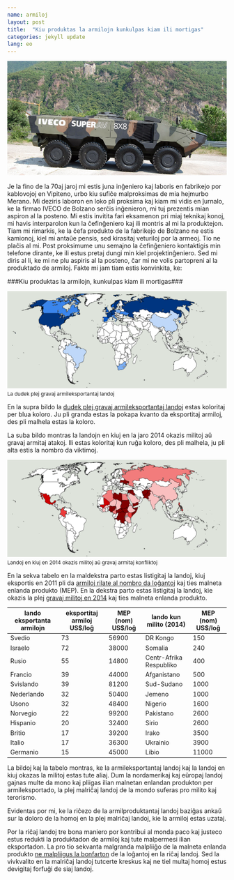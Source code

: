```yaml
---
name: armiloj
layout: post
title:  "Kiu produktas la armilojn kunkulpas kiam ili mortigas"
categories: jekyll update
lang: eo
---
```

![Bild](../../bildoj/iveco.jpg)

Je la fino de la 70aj jaroj mi estis juna inĝeniero kaj laboris en fabrikejo por kablovojoj en Vipiteno, urbo kiu sufiĉe malproksimas de mia hejmurbo Merano. Mi deziris laboron en loko pli proksima kaj kiam mi vidis en ĵurnalo, ke la firmao IVECO de Bolzano serĉis inĝenieron, mi tuj prezentis mian aspiron al la posteno.  Mi estis invitita fari eksamenon pri miaj teknikaj konoj, mi havis interparolon kun la ĉefinĝeniero kaj ili montris al mi la produktejon. Tiam mi rimarkis, ke la ĉefa produkto de la fabrikejo de Bolzano ne estis kamionoj, kiel mi antaŭe pensis, sed kirasitaj veturiloj por la armeoj. Tio ne plaĉis al mi. Post proksimume unu semajno la ĉefinĝeniero kontaktigis min telefone dirante, ke ili estus pretaj dungi min kiel projektinĝeniero. Sed mi diris al li, ke mi ne plu aspiris al la posteno, ĉar mi ne volis partopreni al la produktado de armiloj. Fakte mi jam tiam estis konvinkita, ke: 

###Kiu produktas la armilojn, kunkulpas kiam ili mortigas### 

![Bild](../../bildoj/armileksporto.png) 
<small>La dudek plej gravaj armileksportantaj landoj</small>

En la supra bildo la [dudek plej gravaj armileksportantaj landoj](http://diepresse.com/home/wirtschaft/international/717003/Die-20-grossten-Waffenexporteure-der-Welt) estas koloritaj per blua koloro. Ju pli granda estas la pokapa kvanto da eksportitaj armiloj, des pli malhela estas la koloro. 

La suba bildo montras la landojn en kiuj en la jaro 2014 okazis militoj aŭ gravaj armitaj atakoj. Ili estas koloritaj kun ruĝa koloro, des pli malhela, ju pli alta estis la nombro da viktimoj. 

![Bild](../../bildoj/militoj.png)
<small>Landoj en kiuj en 2014 okazis militoj aŭ gravaj armitaj konfliktoj</small>

En la sekva tabelo en la maldekstra parto estas listigitaj la landoj, kiuj eksportis en 2011 pli da [armiloj rilate al nombro da loĝantoj](https://professorsblogg.files.wordpress.com/2014/05/swe-export-per-capita.png) kaj ties malneta enlanda produkto (MEP). En la dekstra parto estas listigitaj la landoj, kie okazis la plej [gravaj militoj en 2014](http://hiik.de/en/downloads/) kaj ties malneta enlanda produkto.  

|lando eksportanta armilojn|eksportitaj armiloj US$/loĝ|MEP (nom) US$/loĝ|lando kun milito (2014)|MEP (nom) US$/loĝ|
|-|-|-|-|-|
|Svedio|73|56900|DR Kongo|150|
|Israelo|72|38000|Somalia|240|
|Rusio|55|14800|Centr-Afrika Respubliko|400|
|Francio|39|44000|Afganistano|500|
|Svislando|39|81200|Sud-Sudano|1000|
|Nederlando|32|50400|Jemeno|1000|
|Usono|32|48400|Nigerio|1600|
|Norvegio|22|99200|Pakistano|2600|
|Hispanio|20|32400|Sirio|2600|
|Britio|17|39200|Irako|3500|
|Italio|17|36300|Ukrainio|3900|
|Germanio|15|45000|Libio|11000|

La bildoj kaj la tabelo montras, ke la armileksportantaj landoj kaj la landoj en kiuj okazas la militoj estas tute aliaj. Dum la nordamerikaj kaj eŭropaj landoj gajnas multe da mono kaj pliigas ilian malnetan enlandan produkton per armileksportado, la plej malriĉaj landoj de la mondo suferas pro milito kaj terorismo.

Evidentas por mi, ke la riĉezo de la armilproduktantaj landoj baziĝas ankaŭ sur la doloro de la homoj en la plej malriĉaj landoj, kie la armiloj estas uzataj.

Por la riĉaj landoj tre bona maniero por kontribui al monda paco kaj justeco estus redukti la produktadon de armiloj kaj tute malpermesi ilian eksportadon. La pro tio sekvanta malgranda malpliiĝo de la malneta enlanda produkto [ne malpliigus la bonfarton](http://walter.bernard.im/bonfarto-ne-estas-proporcia/) de la loĝantoj en la riĉaj landoj. Sed la vivkvalito en la malriĉaj landoj tutcerte kreskus kaj ne tiel multaj homoj estus devigitaj forfuĝi de siaj landoj. 

